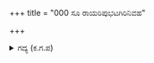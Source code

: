 +++
title = "000 ಸೂ ರಾಯರಿಪುಭಟಗಿರಿನಿವಹ"

+++

<details><summary>ಗದ್ಯ (ಕ.ಗ.ಪ) </summary>

ಸೂ : ಶತ್ರುರಾಜ ಸೈನ್ಯವೆಂಬ ಬೆಟ್ಟಗಳ ಸಮೂಹಕ್ಕೆ ವಜ್ರಾಯುಧನಾದ ವೀರ ಅರ್ಜುನನು ಕಮಲನೇತ್ರನಾದ ಕೃಷ್ಣನ ಜೊತೆಯಲ್ಲಿ ಹೋಗಿ ಧರ್ಮರಾಯನನ್ನು ನೋಡಿದನು.
</details>
